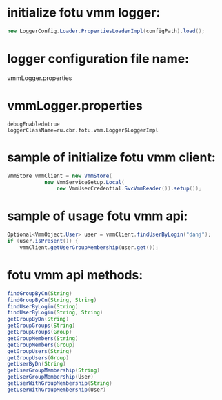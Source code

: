 # initialize fotu vmm logger:
```java
new LoggerConfig.Loader.PropertiesLoaderImpl(configPath).load();
```
# logger configuration file name: 
vmmLogger.properties
# vmmLogger.properties
```
debugEnabled=true
loggerClassName=ru.cbr.fotu.vmm.Logger$LoggerImpl
```
# sample of initialize fotu vmm client:
```java
VmmStore vmmClient = new VmmStore(
			new VmmServiceSetup.Local(
				new VmmUserCredential.SvcVmmReader()).setup());
```
# sample of usage fotu vmm api:
```java
Optional<VmmObject.User> user = vmmClient.findUserByLogin("danj");
if (user.isPresent()) {
	vmmClient.getUserGroupMembership(user.get()); 
```
# fotu vmm api methods: 
```java
findGroupByCn(String)
findGroupByCn(String, String)
findUserByLogin(String)
findUserByLogin(String, String)
getGroupByDn(String)
getGroupGroups(String)
getGroupGroups(Group)
getGroupMembers(String)
getGroupMembers(Group)
getGroupUsers(String)
getGroupUsers(Group)
getUserByDn(String)
getUserGroupMembership(String)
getUserGroupMembership(User)
getUserWithGroupMembership(String)
getUserWithGroupMembership(User)
```
